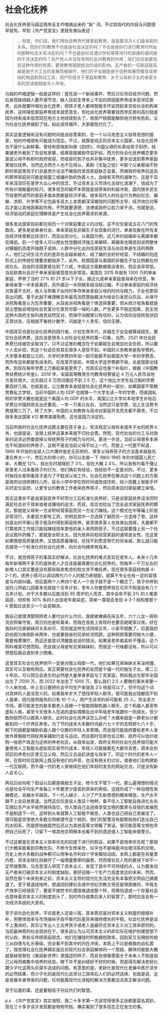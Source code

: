 # 社会化抚养
社会化抚养是马超这两年反复吟唱搞出来的 “新” 词，不过其指代的内容与问题很早就有，早到《共产党宣言》里就有类似表述：

> … 但是，你们说，我们用社会教育代替家庭教育，就是要消灭人们最亲密的关系。而你们的教育不也是由社会决定的吗？不也是由你们进行教育时所处的那种社会关系决定的吗？不也是由社会通过学校等等进行的直接的或间接的干涉决定的吗？共产党人并没有发明社会对教育的作用；他们仅仅是要改变这种作用的性质，要使教育摆脱统治阶级的影响。无产者的一切家庭联系越是由于大工业的发展而被破坏，他们的子女越是由于这种发展而被变成单纯的商品和劳动工具，资产阶级关于家庭和教育、关于父母和子女的亲密关系的空话就越是令人作呕。

马超的吟唱逻辑一般是这样的：首先说一个新闻事件，然后讨论背后经济问题，然后发现缺钱缺人要开源节流，缺人目前生育率上不去的原因是养育成本高学区房贵，此处就要吟唱社会化抚养，把孩子老人都用智能手环监控起来交给社会机构来抚养，这样降低家庭养育成本就愿意生，但社会化抚养需要钱而学区房的高价就是因为持有成本低而现在地方土地财政到头了，收房产税既能解除地方财务危机，又为社会化抚养搞到了钱，如此良性循环，大家都现代化了。

其实这套逻辑有没有问题时间是会给答案的，在一个以马克思主义指导思想的国家，他的吟唱很有可能成为现实。不过，就算是纯正的资本主义国家，社会化抚养也不是什么新鲜事。曾经有部电影叫做《刮痧》，中国父母的长辈给孩子刮痧，结果被老外看到了告说有家暴，结果直接被剥夺监护权。西方的社会化抚养概念更多是说父母不称职时政府收容，而收容的孩子也并非集中抚养，更多会送到寄养家庭里错位抚养。当然这点西方人也不见得认，美剧《无耻之徒》中那个父亲极端不称职的家庭里孩子们总是想方设法不被政府发现家庭缺乏监督，而被政府收养后送去的寄养家庭则可能是搞童工或骗补助的伪善人士。血缘有天然的凝聚力，这是千百年来深深印在普罗大众心中的信念，不过资本主义市场化全球化浪潮下，钱成为了所有价值衡量的标尺。很多信念的破坏本质就是钱带来的利益冲突，国内很多民生节目里所调节的家庭矛盾本质都是经济矛盾，很多现代人的社会行为例如社交、婚嫁、求职、升学等不论包装多高大上本质都深深被钱的问题所主导，经济地位对等后才能让其他因素起作用，不然就要道德、法律或政府公权力来干涉。也就是说，经济驱动的家庭伦理解体是产生社会化抚养需求的来源。

很多发达国家目前都在经历一个对家庭重定义的过程，这不仅仅是说五花八门的性取向，更多是说单身社会、单亲家庭及非婚生子女现象的流行。单身现象在所有发达经济体里都比较流行，而且出现分化，以美国为例，近几年的结婚率与离婚率都在降低，前一个很多人可以用女性觉醒经济独立来解释，离婚率也降低则说明整体对婚姻的态度开始趋于成熟，人群中分化出向往家庭生活与向往单身生活的两群人，他们之间生活方式的差异也会越来越大，结了婚的会好好经营，不结婚的则连形式上的传统伦理要求都抛弃了。此外，欧盟国家与美国的非婚生子女比例都在四成左右，自由的法国更是达到了六成，中国这方面数据我没查到，但应该非常低。当前欧美社会对于单亲家庭接受度也非常高，美国在 2015 年就有 1300 万的单亲家庭，养育了当时 27% 的 21 岁以下子女，接近九成单亲家庭是母亲在经营，单身母亲里一半多是离异，另外接近一半则根本就没结过婚。不过单亲家庭的经济状况普遍不太好，收入与照看子女同时争夺单亲家庭父母的时间与精力，子女也更容易出问题。基于此就不难理解去年最高法院堕胎裁决为啥会引发民众抗议，从保守派视角看是认为生命重要，从自由派视角看是个体选择重要，但从统计视角看就是禁止堕胎会增加社会贫富分化里贫穷那一端的人数，产生更多不稳定因素，民主党这种大政府主张的政党自然反对，而保守派眼里只有信仰，认为信仰会扭转现状回正常状态，压根就不看统计数字，问就是个人责任，信仰无罪。

中国其实也是社会化抚养的践行者。计划生育年代，非婚生子女会被算成超生，要交社会抚养费，这应该是很多人对社会化抚养的第一印象，当然，2021 年社会抚养费已经被完全取消了。只不过这里的概念在于如果超生会增加社会负担，所以要个人去补偿，而这个社会负担其实很多人感受不到。中国的义务教育是免学费的，大学基本都是公立的，大学的学费四年加一起可能都不如美国大学一年的学费高，而所有这些都是有成本的。在改革开放前，中国大学连学费都不收，全是国家出钱养。到现在每年学费上万看起来是更贵了，但其实这也是个补贴价，根据《中国教育经费统计年鉴》，2019 年，全国高等教育生均教育经费接近 4 万元人民币且地方差异很大，北京超过 8 万而河南还不到 2.5 万，这个钱比大学生自己掏的学费要高好几倍。也就是说，公立教育本身就是社会化抚养的一部分，如果国家不管教育靠私立学校，当前中国的人均 GDP 也就够一个大学生读一年的学费，而美国私校的学费大概也就是这个美国人均 GDP 的水平，美国公立大学对本地学生补贴后学费比中国财政支出还要高，一年一万美元左右，当然这只是学费，加上生活费书费就两三万了。除了大学，中国的义务教育与高中对家庭开支而言都不算贵，不过很多发达国家 k12 教育直接免费，这也是国力决定的。

当前所提的社会化抚养议题主要在孩子身上。宪法规定父母有未成年子女的抚养义务，也就是说，法理上抚养这事本来就不归社会管。然而，现代社会的分工与对效率的追求必然蚕食掉父母抚养孩子的精力与时间，更进一步说，当前父母很多本来也不知道如何养孩子，这倒不是说当前父母不如上一代，而是上一代更不知道，1960 年开始的全球人口大爆炸是史无前例的，很多父母养孩子的方法基本就是先凑合养大一个，然后大的带小的。你可以去查一下 1960-1965 年的中国婴儿死亡率，大概在 12%，我出生时就降到了 3%，现在大概 2.4%，所以我有时看不懂让家里老人过来看孩子的行为，他们确实有经验，但经验不一定是对的。不过，更多时候找长辈照看孩子是为了不耽误父母工作，社会化抚养在解决这个问题上的方案是政府出钱修建托儿所，延长小学中学在校时间或改成住校，给小孩戴上智能手环实时定位监控，让更专业的教育工作者来抚养孩子，然后周末回归家庭建立亲情。

其实这里并不是说家庭抚养不好而分工后标准化抚养好，只是说家庭抚养没法同时满足社会对于效率或者说赚钱的追求。而且，现实也给出了完全追求家庭抚养的模式，那就是父母有一方全职经营家庭而另一方全力赚钱。这个模式在中等偏上阶层非常流行，夫妻双方都有工资，但明显其中一方选择了躺而另一方选择了卷，这样创造出的平衡让孩子能及时得到家庭抚养，甚至很多富人也有类似选择，夫妻都不打算放弃工作就只能找赚钱效率更低的亲人来照顾孩子。不过这就要撞上另一个社会议题炸药桶了，那就是全职太太，因为放弃前程经营家庭的通常是女性。在这里如果既想高质量抚养，又想高质量赚钱，还找不到愿意帮忙的穷亲戚，那么就只能去接受一个标准化的社会化抚养，向社会均摊养育成本。

不过，我觉得孩子的事其实好解决，社会化抚养的难点其实在老年人。未来十几年每年新增两千多万的退休老人才应该是最需要社会化抚养的，而每年一千万左右的新增人口其实要是没有那些贩卖焦虑的软文并不难抚养。现在很多家庭结构是 4-2-1 的，抚养小孩可以调动两代六个人的精力来错配，就算不专业也有一定的容错度与内部纠偏，但后面两个人养四个老人一个孩子就不是一个概念了。孩子你养到送托儿所幼儿园基本也就是个五年计划，老年人你要想养现在可并不知道会有几个五年计划。对于大多数以后能活到 85 周岁的人而言，其中会有不到 3% 的人罹患癌症，但却有 30% 多的人出现老年痴呆症，简单一算就会发现 4-2-1 结构里那个 4 里面应该至少一个会变糊涂。

我自己就很清楚照顾老人要付出什么代价。我姥姥瘫痪在床五年，六个儿女一周轮流去照看守夜，周日则也是轮着来，而我在我爸上夜班时也要去姥姥家过夜。好在我妈的兄弟姊妹间关系尚可，否则就这样生活持续五年，小家早就散了。后面我奶奶也因为摔倒卧床两年，也是要我爸的兄弟轮流照顾，这种照顾需要伺候大小便，需要按摩理疗，而这还是意识清醒能说话的情况。如果是老年痴呆听不懂话，这个照料难度可想而知。而且我父母是有兄弟姊妹的，而我这一代啥都没有，所以可以预想后面会遇到多少困难。

这里其实社会化抚养倒不一定是对我父母那一代，他们如果兄弟姊妹关系没闹僵，其实可以互相有照应。真正需要社会化抚养的反而是千禧一代的独生子女，等二三十年后，可以预见会发生的必然是大量单身家庭与丁克家庭。例如我出生那年全国出生了 2500 万，而 2022 年出生了 1000 万，那么我们 2.5 人要做的事未来要一个人来完成。听上去只要把社会平均生产率提高 2.5 倍就可以了，但平均这个词对具体的人是没意义的。如果我年岁大了想找年轻人聊天，很可能我出钱都找不到人接单，因为提供服务的只有 10 个人，而产生诉求的却可能有 25 人，完全卖方市场。更可能发生的是多数老人会跟一个智能陪聊机器人聊天，这个机器人甚至有虚拟人格，甚至今天很多人在追的虚拟偶像会出中年版老年版跟你一同成长，但少数则依然可以跟真人聊天。此时社会化抚养该怎么办呢？大概率就是一群老伙计都搬到同一个疗养区养老，为了节约成本大多数时间是六七十岁的去照顾七八十岁，剩下的就都是辅助机器人跟个位数的年轻人来管理。而且很可能政府要给老年人发放外骨骼取代拐杖用来辅助行走与运动，而且那时住房也会过剩，政府可以低价收购一些房产改造为这样的养老社区。从效率出发，政府主导的社会化抚养很可能大量使用人工智能与虚拟现实来节约成本，年轻人可能接着在大都市去卷，周末会到郊区的养老社区里见见父母，然后又去追赶进度与效率了。同这个时代的老年人一样，在那时的互联网上既没有他们的声音，也没有相关的讨论，或者他们会构建新一代互联网，而千禧一代的老人家继续在他们年轻时发言的网站交流，只是没有新人会关心。

再往后如何呢？假设以后都是搞独生子女，修今生不管下一代。那么最理想的情况也是社会平均生产率每三十年要至少提高到原来的两倍，这就形成了一种自限性发展模式，发展水平越高，下一代人越少，人少了产生新思想的概率降低，生产水平跟不上会自发衰退。当然这仅仅是说人类这个物种，备不住人工智能自我进化左右互搏后生产水平依然保持高位，但人类自己会选择享受文明的繁荣与自我的发展而不是制造下一代，这样到头来就算人工智能不叛变，人类也自己把自己发展没了。很可能星空里绝大多数文明都遵守这个规则，他们的智慧没有能帮助他们走出自己的太阳系，而是原地崩盘然后还以为其他高等文明看了笑话，很可能高等文明也早把自己玩死了，只留下一堆其他文明根本也看不到的遗迹或人工智能来做警示。

不过这都是在资本主义效率优先的前提下进行的假设，如果不是效率优先呢？那我们大概率能看到宗教优先，不修今生修来世，似乎也不是啥能冲出银河系的文明。历史上绝大多数的战争都可以用争名夺利四个字来概括动因，本质上都是在存量里内卷，资本全球化则展开了一幅增量繁荣的画卷，然而增长在人性的裹挟下却不一定早就繁荣。马克思深入研究了资本主义，发现了其中不可持续的点，认为要发动无产者来打破资本主义的制度缺陷，更好迎接一个生产力高度发达的未来。然而，显然在那个未来到来之前，资本主义主导的现代化生活完全有本事把文明自己搞衰退了。至于衰退成啥样，想退回封建社会或中世纪宗教主导还是很困难的，毕竟生产效率已经很高了，要是不搞焚书坑儒很难退成那个样，但哪怕退成一个存量社会也意味着资本主义的制度到头了，到时咋办就靠后来人的智慧了，那时应该会有一次经济系统的大革命。

至于说社会化抚养，不论是老人还是小孩，其本质还是对资本主义制度的缝缝补补，用整体效率与市场操纵手段平衡代际差异来维持增长的平稳。社会化抚养是谈不上激进的，其实让专业人士去养孩子或老人是最符合资本主义分工效率原则的。当前最神奇的社会现状在于，很多自认为认可资本主义的却实际在维护封建思想下的父权、男权与传统家庭观念，他们在赚钱时积极拥抱效率，回到家又去拥抱传统三从四德与礼乐等级，完全看不到其中的内在冲突，本质上不过是极致的自私罢了。我觉得社会化抚养确实是应对现代社会家庭解体的一个思路，解体的极致大概就是赫胥黎在《美丽新世界》里描述的样子，而且也很像里面关于未来人不知道自己父母而被集中培养的状态。眼下并不是纠结好不好的时候，而是得先解决老龄化跟少子化这两头灰犀牛造成的问题。有意思的是，老龄化是现代化发展中医疗进步的必然结果，而少子化则是现代化追求分工效率后人们的必然选择，也就是说，这是发展本身带来的问题，任何脱离现代化进程的解决方案都没法真正解决问题。

至于后面的事，还是要相信子孙后代们的智慧。

p.s. 《共产党宣言》其实很短，我二十多岁第一次读觉得很多主张都是莫名其妙，现在三十多岁读才发现都是物有所指，确实看到了很多现在正在发生的事。